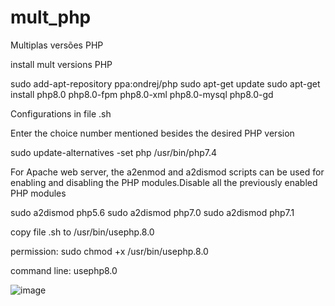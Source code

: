 # mult_php
Multiplas versões PHP

install mult versions PHP

sudo add-apt-repository ppa:ondrej/php
sudo apt-get update
sudo apt-get install php8.0 php8.0-fpm php8.0-xml php8.0-mysql php8.0-gd

Configurations in file .sh

Enter the choice number mentioned besides the desired PHP version

sudo update-alternatives -set php /usr/bin/php7.4

For Apache web server, the a2enmod and a2dismod scripts can be used for enabling and disabling the PHP modules.Disable all the previously enabled PHP modules

sudo a2dismod php5.6
sudo a2dismod php7.0
sudo a2dismod php7.1


copy file .sh to /usr/bin/usephp.8.0

permission: sudo chmod +x /usr/bin/usephp.8.0

command line: usephp8.0

![image](https://user-images.githubusercontent.com/38963922/117871932-5fe92f00-b274-11eb-8f85-43ea9caa4a0b.png)
